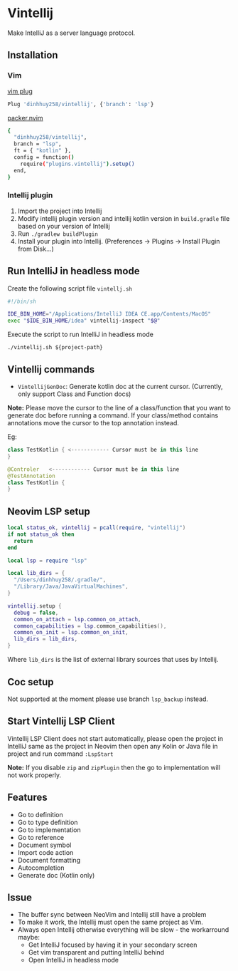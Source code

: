 # Vintellij
Make IntelliJ as a server language protocol.

## Installation

### Vim

[vim plug](https://github.com/junegunn/vim-plug)

```sh
Plug 'dinhhuy258/vintellij', {'branch': 'lsp'}
```

[packer.nvim](https://github.com/wbthomason/packer.nvim)

```sh
{
  "dinhhuy258/vintellij",
  branch = "lsp",
  ft = { "kotlin" },
  config = function()
    require("plugins.vintellij").setup()
  end,
}
```

### Intellij plugin

1. Import the project into Intellij
2. Modify intellij plugin version and intellij kotlin version in `build.gradle` file based on your version of Intellij
3. Run `./gradlew buildPlugin`
4. Install your plugin into Intellij. (Preferences -> Plugins -> Install Plugin from Disk...)

## Run IntelliJ in headless mode

Create the following script file `vintellj.sh`

```sh
#!/bin/sh

IDE_BIN_HOME="/Applications/IntelliJ IDEA CE.app/Contents/MacOS"
exec "$IDE_BIN_HOME/idea" vintellij-inspect "$@"
```
Execute the script to run IntelliJ in headless mode

```console
./vintellij.sh ${project-path}
```

## Vintellij commands

- `VintellijGenDoc`: Generate kotlin doc at the current cursor. (Currently, only support Class and Function docs)

**Note:** Please move the cursor to the line of a class/function that you want to generate doc before running a command.
If your class/method contains annotations move the cursor to the top annotation instead.

Eg:

```kotlin
class TestKotlin { <------------ Cursor must be in this line
}
```

```kotlin
@Controler   <------------ Cursor must be in this line
@TestAnnotation
class TestKotlin {
}
```

## Neovim LSP setup

```lua
local status_ok, vintellij = pcall(require, "vintellij")
if not status_ok then
  return
end

local lsp = require "lsp"

local lib_dirs = {
  "/Users/dinhhuy258/.gradle/",
  "/Library/Java/JavaVirtualMachines",
}

vintellij.setup {
  debug = false,
  common_on_attach = lsp.common_on_attach,
  common_capabilities = lsp.common_capabilities(),
  common_on_init = lsp.common_on_init,
  lib_dirs = lib_dirs,
}
```

Where `lib_dirs` is the list of external library sources that uses by Intellij.

## Coc setup

Not supported at the moment please use branch `lsp_backup` instead.

## Start Vintellij LSP Client

Vintellij LSP Client does not start automatically, please open the project in IntelliJ same as the project in Neovim then open any Kolin or Java file in project and run command `:LspStart`

**Note:** If you disable `zip` and `zipPlugin` then the go to implementation will not work properly.

## Features

- Go to definition
- Go to type definition
- Go to implementation
- Go to reference
- Document symbol
- Import code action
- Document formatting
- Autocompletion
- Generate doc (Kotlin only)

## Issue

- The buffer sync between NeoVim and Intellij still have a problem
- To make it work, the Intellij must open the same project as Vim.
- Always open Intellij otherwise everything will be slow - the workarround maybe:
  - Get IntelliJ focused by having it in your secondary screen
  - Get vim transparent and putting IntelliJ behind
  - Open IntelliJ in headless mode
